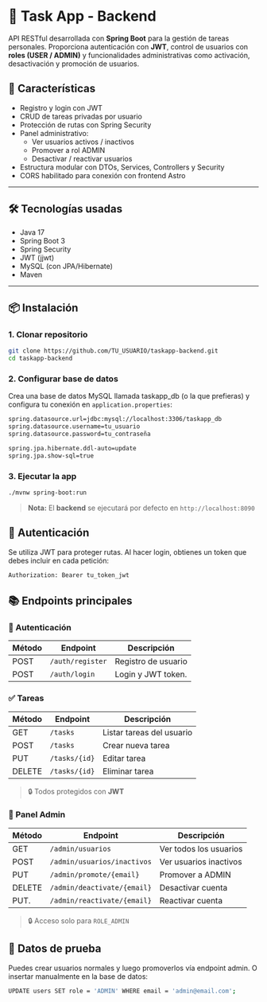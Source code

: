 # 🧠 Task App - Backend

API RESTful desarrollada con **Spring Boot** para la gestión de tareas personales. Proporciona autenticación con **JWT**, control de usuarios con **roles (USER / ADMIN)** y funcionalidades administrativas como activación, desactivación y promoción de usuarios.

## 🚀 Características

- Registro y login con JWT
- CRUD de tareas privadas por usuario
- Protección de rutas con Spring Security
- Panel administrativo:
  - Ver usuarios activos / inactivos
  - Promover a rol ADMIN
  - Desactivar / reactivar usuarios
- Estructura modular con DTOs, Services, Controllers y Security
- CORS habilitado para conexión con frontend Astro

---

## 🛠️ Tecnologías usadas

- Java 17
- Spring Boot 3
- Spring Security
- JWT (jjwt)
- MySQL (con JPA/Hibernate)
- Maven

---

## 📦 Instalación

### 1. Clonar repositorio

```bash
git clone https://github.com/TU_USUARIO/taskapp-backend.git
cd taskapp-backend
```

### 2. Configurar base de datos
Crea una base de datos MySQL llamada taskapp_db (o la que prefieras) y configura tu conexión en `application.properties`:

```bash
spring.datasource.url=jdbc:mysql://localhost:3306/taskapp_db
spring.datasource.username=tu_usuario
spring.datasource.password=tu_contraseña

spring.jpa.hibernate.ddl-auto=update
spring.jpa.show-sql=true
```

### 3. Ejecutar la app

```bash
./mvnw spring-boot:run
```
> **Nota:** El **backend** se ejecutará por defecto en `http://localhost:8090`

## 🔐 Autenticación
Se utiliza JWT para proteger rutas.
Al hacer login, obtienes un token que debes incluir en cada petición:

```bash
Authorization: Bearer tu_token_jwt
```

## 📚 Endpoints principales

### 🔐 Autenticación

|Método |Endpoint          |Descripción         |
|-------|------------------|--------------------|
|POST   |`/auth/register`  |Registro de usuario |
|POST   |`/auth/login`     |Login y JWT token.  |

### ✅ Tareas

|Método |Endpoint        |Descripción               |
|-------|----------------|--------------------------|
|GET    |`/tasks`        |Listar tareas del usuario |
|POST   |`/tasks`        |Crear nueva tarea         |
|PUT    |`/tasks/{id}`   |Editar tarea              |
|DELETE |`/tasks/{id}`   |Eliminar tarea            |
> 🔒 Todos protegidos con **JWT**

### 👑 Panel Admin

|Método |Endpoint                    |Descripción               |
|-------|----------------------------|--------------------------|
|GET    |`/admin/usuarios`           |Ver todos los usuarios    |
|POST   |`/admin/usuarios/inactivos` |Ver usuarios inactivos    |
|PUT    |`/admin/promote/{email}`    |Promover a ADMIN          |
|DELETE |`/admin/deactivate/{email}` |Desactivar cuenta         |
|PUT.   |`/admin/reactivate/{email}` |Reactivar cuenta          |
> 🔒 Acceso solo para `ROLE_ADMIN`

## 🧪 Datos de prueba
Puedes crear usuarios normales y luego promoverlos vía endpoint admin.
O insertar manualmente en la base de datos:

```bash
UPDATE users SET role = 'ADMIN' WHERE email = 'admin@email.com';
```

